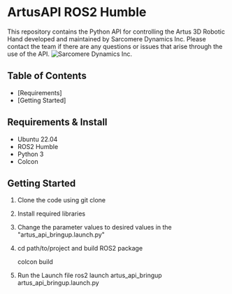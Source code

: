 # ArtusAPI ROS2 Humble
This repository contains the Python API for controlling the Artus 3D Robotic Hand developed and maintained by Sarcomere Dynamics Inc. Please contact the team if there are any questions or issues that arise through the use of the API. 
![Sarcomere Dynamics Inc.](/public/SD_logo.png)

## Table of Contents
* [Requirements]
* [Getting Started]

## Requirements & Install
- Ubuntu 22.04
- ROS2 Humble
- Python 3
- Colcon

## Getting Started
1. Clone the code using
git clone <this repo>

2. Install required libraries

3. Change the parameter values to desired values in the "artus_api_bringup.launch.py"
   

4. cd path/to/project and build ROS2 package

   colcon build

 5. Run the Launch file
    ros2 launch artus_api_bringup artus_api_bringup.launch.py


